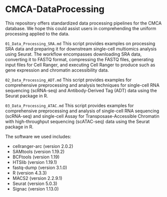 # CMCA-DataProcessing
This repository offers standardized data processing pipelines for the CMCA database. We hope this could assist users in comprehending the uniform processing applied to the data. 

`01_Data_Processing_SRA.md`
This script provides examples on processing SRA data and preparing it for downstream single-cell multiomics analysis using Seurat. The workflow encompasses downloading SRA data, converting it to FASTQ format, compressing the FASTQ files, generating input files for Cell Ranger, and executing Cell Ranger to produce such as gene expression and chromatin accessibility data.

`02_Data_Processing_ADT.md`
This script provides examples for comprehensive preprocessing and analysis techniques for single-cell RNA sequencing (scRNA-seq) and Antibody-Derived Tag (ADT) data using the Seurat package in R.

`03_Data_Processing_ATAC.md`
This script provides examples for comprehensive preprocessing and analysis of single-cell RNA sequencing (scRNA-seq) and single-cell Assay for Transposase-Accessible Chromatin with high-throughput sequencing (scATAC-seq) data using the Seurat package in R.

The software we used includes:
- cellranger-arc (version 2.0.2)
- SAMtools (version 1.19.2)
- BCFtools (version 1.19)
- HTSlib (version 1.19.1)
- fastq-dump (version 3.1.0)
- R (version 4.3.3)
- MACS2 (version 2.2.9.1)
- Seurat (version 5.0.3)
- Signac (version 1.13.0)


